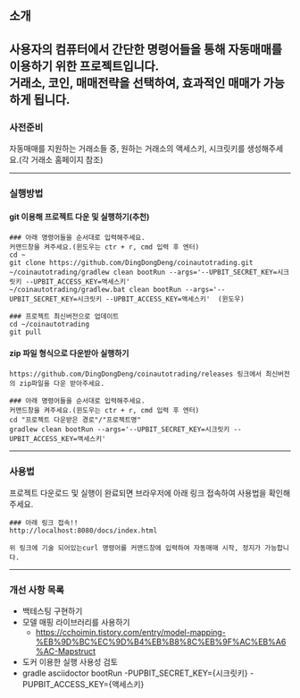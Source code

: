 ## 소개
사용자의 컴퓨터에서 간단한 명령어들을 통해 자동매매를 이용하기 위한 프로젝트입니다.  
거래소, 코인, 매매전략을 선택하여, 효과적인 매매가 가능하게 됩니다.  
---
### 사전준비
자동매매를 지원하는 거래소들 중, 원하는 거래소의 액세스키, 시크릿키를 생성해주세요.(각 거래소 홈페이지 참조)  

---
### 실행방법
#### git 이용해 프로젝트 다운 및 실행하기(추천)
```
### 아래 명령어들을 순서대로 입력해주세요.
커맨드창을 켜주세요.(윈도우는 ctr + r, cmd 입력 후 엔터)
cd ~  
git clone https://github.com/DingDongDeng/coinautotrading.git
~/coinautotrading/gradlew clean bootRun --args='--UPBIT_SECRET_KEY=시크릿키 --UPBIT_ACCESS_KEY=액세스키' 
~/coinautotrading/gradlew.bat clean bootRun --args='--UPBIT_SECRET_KEY=시크릿키 --UPBIT_ACCESS_KEY=액세스키'  (윈도우)

### 프로젝트 최신버전으로 업데이트
cd ~/coinautotrading
git pull  
```
#### zip 파일 형식으로 다운받아 실행하기
```
https://github.com/DingDongDeng/coinautotrading/releases 링크에서 최신버전의 zip파일을 다운 받아주세요.

### 아래 명령어들을 순서대로 입력해주세요.
커맨드창을 켜주세요.(윈도우는 ctr + r, cmd 입력 후 엔터)
cd "프로젝트 다운받은 경로"/"프로젝트명"
gradlew clean bootRun --args='--UPBIT_SECRET_KEY=시크릿키 --UPBIT_ACCESS_KEY=액세스키'
```

---
### 사용법
프로젝트 다운로드 및 실행이 완료되면 브라우저에 아래 링크 접속하여 사용법을 확인해주세요.  
```
### 아래 링크 접속!!
http://localhost:8080/docs/index.html

위 링크에 기술 되어있는curl 명령어를 커맨드창에 입력하여 자동매매 시작, 정지가 가능합니다.
```
  
---

### 개선 사항 목록
- 백테스팅 구현하기
- 모델 매핑 라이브러리를 사용하기
    - https://cchoimin.tistory.com/entry/model-mapping-%EB%9D%BC%EC%9D%B4%EB%B8%8C%EB%9F%AC%EB%A6%AC-Mapstruct
- 도커 이용한 실행 사용성 검토
- gradle asciidoctor bootRun -PUPBIT_SECRET_KEY={시크릿키} -PUPBIT_ACCESS_KEY={액세스키}




